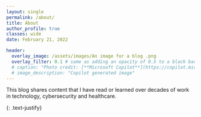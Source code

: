 ```yaml
---
layout: single
permalink: /about/
title: About
author_profile: true
classes: wide
date: February 21, 2022

header:
  overlay_image: /assets/images/An image for a blog .png
  overlay_filter: 0.1 # same as adding an opacity of 0.5 to a black background
  # caption: "Photo credit: [**Microsoft Copilot**](https://copilot.microsoft.com)"
  # image_description: "Copilot generated image"
---
```


This blog shares content that I have read or learned over decades of work in technology, cybersecurity and healthcare. 



{: .text-justify}

<!-- ---
permalink: /about/
title: "About"
excerpt: "This blog focus on the confluence of technology and oncology. The imapact of digitation and software tools, processes and systems that make it possible to accelerate cancer research and diagnosis."
# layouts_gallery:
#   - url: /assets/images/mm-layout-splash.png
#     image_path: /assets/images/mm-layout-splash.png
#     alt: "splash layout example"
#   - url: /assets/images/mm-layout-single-meta.png
#     image_path: /assets/images/mm-layout-single-meta.png
#     alt: "single layout with comments and related posts"
#   - url: /assets/images/mm-layout-archive.png
#     image_path: /assets/images/mm-layout-archive.png
#     alt: "archive layout example"
last_modified_at: 2022-05-27T11:59:26-04:00
toc: true
--- -->